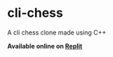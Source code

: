 # cli-chess
A cli chess clone made using C++


**Available online on [Replit](https://replit.com/@DaveyDark/cli-chess)**
